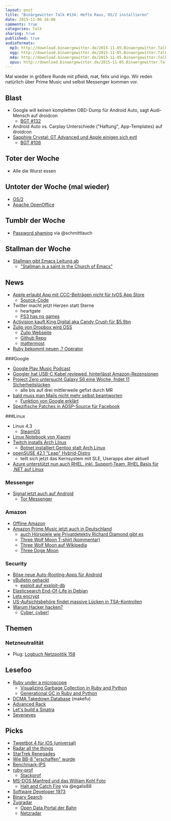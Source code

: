 ```yaml
---
layout: post
title: "Binärgewitter Talk #134: Hefte Raus, OS/2 installieren"
date: 2015-11-06 16:00
comments: true
categories: talk
sharing: true
published: true
audioformats:
  mp3: http://download.binaergewitter.de/2015-11-05.Binaergewitter.Talk.134.mp3
  ogg: http://download.binaergewitter.de/2015-11-05.Binaergewitter.Talk.134.ogg
  m4a: http://download.binaergewitter.de/2015-11-05.Binaergewitter.Talk.134.m4a
  opus: http://download.binaergewitter.de/2015-11-05.Binaergewitter.Talk.134.opus
---
```

Mal wieder in größere Runde mit pfleidi, mat, felix und ingo. Wir reden natürlich über Prime Music und selbst Messenger kommen vor.

## Blast

- Google will keinen kompletten OBD-Dump für Android Auto, sagt Audi-Mensch auf droidcon
    * [BGT #132]( http://blog.binaergewitter.de/2015/10/09/binaergewitter-talk-number-131-unverschluesselt-mach-ichs-nicht )
- Android Auto vs. Carplay Unterschiede ("Haftung", App-Templates) auf droidcon
- [Sapphire Crystal: GT Advanced und Apple einigen sich evtl]( http://arstechnica.com/apple/2015/11/apple-and-sapphire-supplier-will-finally-bury-their-439-million-hatchet/ )
    * [BGT #106]( http://blog.binaergewitter.de/2014/10/10/binaergewitter-talk-number-106-getebaytime )

## Toter der Woche

- Alle die Wurst essen

## Untoter der Woche (mal wieder)

* [OS/2](http://www.heise.de/newsticker/meldung/Betriebssystem-OS-2-soll-2016-wiederauferstehen-2879262.html )
* [Apache OpenOffice]( http://www.pro-linux.de/news/1/22911/openoffice-412-veroeffentlicht.html )

## Tumblr der Woche

* [Password shaming](http://password-shaming.tumblr.com/ ) via @schmittlauch

## Stallman der Woche

- [Stallman gibt Emacs Leitung ab]( http://www.theregister.co.uk/2015/11/05/wiegley_new_emacs_maintainer/ )
    * ["Stallman is a saint in the Church of Emacs"]( https://stallman.org/saint.html )

## News

- [Apple erlaubt App mit CCC-Beiträgen nicht für tvOS App Store]( https://unthoughted.wordpress.com/2015/10/31/apple-verbietet-inhalte-vom-chaos-computer-club-auf-ihrer-plattform/ )
    * [Source-Code]( https://github.com/aus-der-Technik/CCC-TV )
- Twitter macht jetzt Herzen statt Sterne
    * heartgate
    * [PS3 has no games]( http://knowyourmeme.com/memes/ps3-has-no-games )
- [Activision kauft King Digital aka Candy Crush für $5.9bn]( http://investor.activision.com/releasedetail.cfm?ReleaseID=939963 )
- [Zulip von Dropbox wird OSS]( https://blogs.dropbox.com/tech/2015/09/open-sourcing-zulip-a-dropbox-hack-week-project/ )
    * [Zulip Webseite]( https://zulip.org/ )
    * [Github Repo]( https://github.com/zulip/zulip )
    * [mattermost]( http://www.mattermost.org/ )
- [Ruby bekommt neuen .? Operator]( https://bugs.ruby-lang.org/issues/11537 )

###Google

- [Google Play Music Podcast](https://play.google.com/music/podcasts/publish )
- [Googler hat USB-C Kabel reviewed, hinterlässt Amazon-Rezensionen]( http://www.amazon.com/gp/pdp/profile/A25GROL6KJV3QG/ref=cm_cr_rdp_pdp )
- [Project Zero untersucht Galaxy S6 eine Woche, fndet 11 Sicherheitslücken]( http://googleprojectzero.blogspot.co.uk/2015/11/hack-galaxy-hunting-bugs-in-samsung.html )
    * alle bis auf drei mittlerweile gefixt durch MR
- [bald muss man Mails nicht mehr selbst beantworten]( http://www.heise.de/newsticker/meldung/Tippen-ueberfluessig-Googles-Inbox-soll-E-Mails-selbst-beantworten-2869004.html )
    * [Funktion von Google erklärt](http://googleresearch.blogspot.de/2015/11/computer-respond-to-this-email.html )
- [Spezifische Patches in AOSP-Source für Facebook]( https://android.googlesource.com/platform/libcore/+/81abb6fb7332dfe62ff596ffb250d8aec61895df%5E!/ )

###Linux

- Linux 4.3
    * [SteamOS](http://www.heise.de/newsticker/meldung/SteamOS-2-49-Entwicklungszweig-wird-offizieller-Download-des-Spiele-Linux-2879193.html )
- [Linux Notebook von Xiaomi](http://www.pro-linux.de/news/1/22908/linux-notebook-von-xiaomi-im-naechsten-jahr-erwartet.html )
- [Twitch installs Arch LInux]( https://www.twitchintheshell.com/ )
  * [Botnet installiert Gentoo statt Arch Linux]( http://linux.slashdot.org/story/15/11/02/0125246/botnet-takes-over-twitch-install-and-partially-installs-gentoo )
- [openSUSE 42.1 "Leap" Hybrid-Distro](https://news.opensuse.org/2015/11/04/opensuse-leap-42-1-becomes-first-hybrid-distribution/ )
    - teilt sich jetzt das Kernsystem mit SLE, Userapps aber aktuell
- [Azure unterstützt nun auch RHEL, inkl. Support-Team, RHEL Basis für .NET auf Linux]( http://arstechnica.com/information-technology/2015/11/red-hat-enterprise-linux-to-become-officially-supported-on-azure-at-last/ )

### Messenger

- [Signal jetzt auch auf Android]( http://www.heise.de/newsticker/meldung/Edward-Snowdens-Messenger-TextSecure-und-RedPhone-sind-jetzt-Signal-2868645.html )
    * [Tor Messenger](http://www.heise.de/newsticker/meldung/Verschluesselt-chatten-mit-dem-Tor-Messenger-2866032.html )

### Amazon

- [Offline Amazon]( http://www.heise.de/newsticker/meldung/Amazon-eroeffnet-Offline-Buchladen-in-Seattle-2868402.html )
- [Amazon Prime Music jetzt auch in Deutschland]( http://www.computerbase.de/2015-11/prime-music-kostenloses-musik-streaming-fuer-zahlende-prime-kunden/ )
  * [auch Hörspiele wie Privatdetektiv Richard Diamond gibt es ](http://www.amazon.de/gp/product/B0039WEO76/ref=as_li_tl?ie=UTF8&camp=1638&creative=19454&creativeASIN=B0039WEO76&linkCode=as2&tag=trektrip)
  * [Three Wolf Moon T-shirt (kommentar)]( http://www.amazon.com/review/R1HK3JY858I35K/ref=cm_cr_dp_title?ie=UTF8&ASIN=B002HJ377A&channel=detail-glance&nodeID=1036592&store=apparel )
  * [Three Wolf Moon auf WIkipedia]( https://en.wikipedia.org/wiki/Three_Wolf_Moon )
  * [Three Doge Moon]( http://www.amazon.com/T-Line-Three-T-Shirt-Black-Large/dp/B00NT1HGHW )

### Security

- [Böse neue Auto-Rooting-Apps für Android]( http://arstechnica.com/security/2015/11/new-type-of-auto-rooting-android-adware-is-nearly-impossible-to-remove/ )
- [vBulletin gehackt]( http://arstechnica.com/security/2015/11/vbulletin-password-hack-fuels-fears-of-serious-internet-wide-0-day-attacks/ )
  - [exploit auf exploit-db]( https://www.exploit-db.com/exploits/38629/ )
- [Elasticsearch End-Of-Life in Debian]( https://lists.debian.org/debian-security-announce/2015/msg00290.html )
- [Lets encrypt]( https://letsencrypt.org/2015/10/19/lets-encrypt-is-trusted.html )
- [US-Aufsichtsbehöre findet massive Lücken in TSA-Kontrollen]( http://arstechnica.com/tech-policy/2015/11/tsa-airport-screeners-ability-to-detect-weapons-declared-pitiful/ )
- [Warum Hacker hacken?]( http://www.theguardian.com/technology/2015/nov/03/hackers-gonna-hack-but-why-maybe-freud-has-the-answer )
    - [Cyber, cyber!](https://arduina.github.io/arduina.net/cyber-cyber.html )

## Themen

### Netzneutralität

* Plug: [Logbuch Netzpolitik 158](http://logbuch-netzpolitik.de/lnp158-teilweise-fundamentalistisch )

## Lesefoo

- [Ruby under a microscope]( http://patshaughnessy.net/ruby-under-a-microscope )
    * [Visualizing Garbage Collection in Ruby and Python]( http://patshaughnessy.net/2013/10/24/visualizing-garbage-collection-in-ruby-and-python )
    * [Generational GC in Ruby and Python]( http://patshaughnessy.net/2013/10/30/generational-gc-in-python-and-ruby )
- [DCMA Takedown Database]( https://lumendatabase.org/notices/10969223# ) (makefu)
- [Advanced Rack]( http://gabebw.com/blog/2015/08/10/advanced-rack )
- [Let's build a Sinatra]( https://robots.thoughtbot.com/lets-build-a-sinatra )
- [Seveneves]( http://amzn.to/1JVcDzs )

## Picks

- [Tweetbot 4 für iOS (universal)]( http://tapbots.com/tweetbot/ )
- [Radar all the things]( https://twitter.com/thequinntaylor/status/659502691807178754 )
- [StarTrek Renegades]( https://www.kickstarter.com/projects/145553614/star-trek-renegades-episodes-2-and-3 )
- [Wie BB-8 "erschaffen" wurde]( https://twitter.com/superbetsy/status/661997853443690496 )
- [Benchmark-IPS]( https://github.com/evanphx/benchmark-ips )
- [ruby-prof]( https://github.com/ruby-prof/ruby-prof )
    * [Stackprof]( https://github.com/tmm1/stackprof )
- [MS-DOS Manfred und das William Kohl Foto]( https://www.youtube.com/watch?v=2Nlm2XSBJmQ )
    * [Halt and Catch Fire](http://www.imdb.com/title/tt2543312/ ) via @egalis88
- [Software Developer 1973]( https://www.youtube.com/watch?v=AxSdWhkMB_A )
- [Binary Search]( https://en.wikipedia.org/wiki/Binary_search_algorithm )
- [Zugradar](https://www.bahn.de/p/view/buchung/auskunft/zugradar.shtml )
    * [Open Data Portal der Bahn](http://data.deutschebahn.com/ )
    * [Netzradar](http://data.deutschebahn.com/datasets/netzradar/ )
